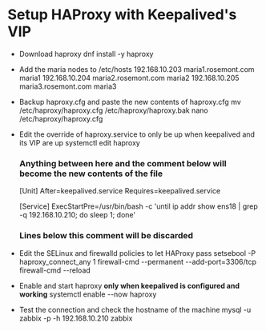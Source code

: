 # Setup HAProxy with Keepalived's VIP
* Download haproxy
dnf install -y haproxy

* Add the maria nodes to /etc/hosts
192.168.10.203 maria1.rosemont.com maria1
192.168.10.204 maria2.rosemont.com maria2
192.168.10.205 maria3.rosemont.com maria3

* Backup haproxy.cfg and paste the new contents of haproxy.cfg
mv /etc/haproxy/haproxy.cfg /etc/haproxy/haproxy.bak
nano /etc/haproxy/haproxy.cfg

* Edit the override of haproxy.service to only be up when keepalived and its VIP are up
systemctl edit haproxy

	### Anything between here and the comment below will become the new contents of the file
	
	[Unit]
	After=keepalived.service
	Requires=keepalived.service

	[Service]
	ExecStartPre=/usr/bin/bash -c 'until ip addr show ens18 | grep -q 192.168.10.210; do sleep 1; done'

	### Lines below this comment will be discarded

* Edit the SELinux and firewalld policies to let HAProxy pass
setsebool -P haproxy_connect_any 1
firewall-cmd --permanent --add-port=3306/tcp
firewall-cmd --reload

* Enable and start haproxy **only when keepalived is configured and working**
systemctl enable --now haproxy

* Test the connection and check the hostname of the machine
mysql -u zabbix -p -h 192.168.10.210 zabbix
